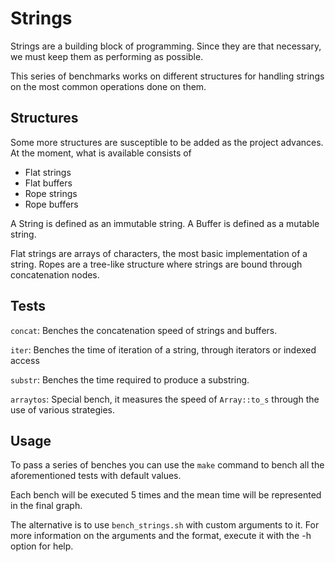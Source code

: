# Strings

Strings are a building block of programming.
Since they are that necessary, we must keep them as performing as possible.

This series of benchmarks works on different structures for handling strings on the most common operations done on them.

## Structures

Some more structures are susceptible to be added as the project advances.
At the moment, what is available consists of

* Flat strings
* Flat buffers
* Rope strings
* Rope buffers

A String is defined as an immutable string.
A Buffer is defined as a mutable string.

Flat strings are arrays of characters, the most basic implementation of a string.
Ropes are a tree-like structure where strings are bound through concatenation nodes.

## Tests

`concat`: Benches the concatenation speed of strings and buffers.

`iter`: Benches the time of iteration of a string, through iterators or indexed access

`substr`: Benches the time required to produce a substring.

`arraytos`: Special bench, it measures the speed of `Array::to_s` through the use of various strategies.

## Usage

To pass a series of benches you can use the `make` command to bench all the aforementioned tests with default values.

Each bench will be executed 5 times and the mean time will be represented in the final graph.

The alternative is to use `bench_strings.sh` with custom arguments to it.
For more information on the arguments and the format, execute it with the -h option for help.

